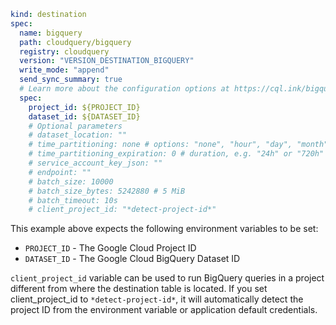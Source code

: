 ```yaml copy
kind: destination
spec:
  name: bigquery
  path: cloudquery/bigquery
  registry: cloudquery
  version: "VERSION_DESTINATION_BIGQUERY"
  write_mode: "append"
  send_sync_summary: true
  # Learn more about the configuration options at https://cql.ink/bigquery_destination
  spec:
    project_id: ${PROJECT_ID}
    dataset_id: ${DATASET_ID}
    # Optional parameters
    # dataset_location: ""
    # time_partitioning: none # options: "none", "hour", "day", "month", "year"
    # time_partitioning_expiration: 0 # duration, e.g. "24h" or "720h" (30 days)
    # service_account_key_json: ""
    # endpoint: ""
    # batch_size: 10000
    # batch_size_bytes: 5242880 # 5 MiB
    # batch_timeout: 10s
    # client_project_id: "*detect-project-id*"
```

This example above expects the following environment variables to be set:

  * `PROJECT_ID` - The Google Cloud Project ID
  * `DATASET_ID` - The Google Cloud BigQuery Dataset ID

`client_project_id` variable can be used to run BigQuery queries in a project different from where the destination table is located. 
If you set client_project_id to `*detect-project-id*`, it will automatically detect the project ID from the environment variable or application default credentials.
